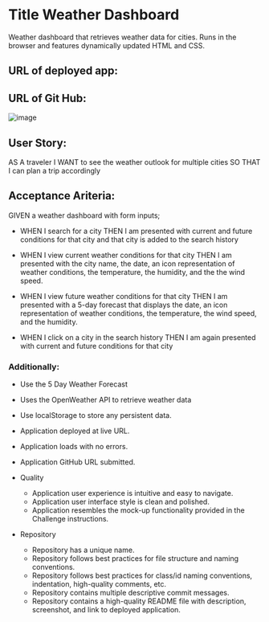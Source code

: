 # Title Weather Dashboard

Weather dashboard that retrieves weather data for cities. Runs in the browser and features dynamically updated HTML and CSS.

## URL of deployed app: 

## URL of Git Hub: 

![image](img_name.jpg)

## User Story: 
AS A traveler
I WANT to see the weather outlook for multiple cities
SO THAT I can plan a trip accordingly

## Acceptance Ariteria: 
GIVEN a weather dashboard with form inputs;

* WHEN I search for a city
THEN I am presented with current and future conditions for that city and that city is added to the search history

* WHEN I view current weather conditions for that city
THEN I am presented with the city name, the date, an icon representation of weather conditions, the temperature, the humidity, and the the wind speed.

* WHEN I view future weather conditions for that city
THEN I am presented with a 5-day forecast that displays the date, an icon representation of weather conditions, the temperature, the wind speed, and the humidity.

* WHEN I click on a city in the search history
THEN I am again presented with current and future conditions for that city


### Additionally:
* Use the 5 Day Weather Forecast
* Uses the OpenWeather API to retrieve weather data
* Use localStorage to store any persistent data. 

* Application deployed at live URL. 
* Application loads with no errors.
* Application GitHub URL submitted.  
* Quality  
    * Application user experience is intuitive and easy to navigate.
    * Application user interface style is clean and polished. 
    * Application resembles the mock-up functionality provided in the Challenge instructions. 
* Repository 
    * Repository has a unique name. 
    * Repository follows best practices for file structure and naming conventions. 
    * Repository follows best practices for class/id naming conventions, indentation, high-quality comments, etc.
    * Repository contains multiple descriptive commit messages.
    * Repository contains a high-quality README file with description, screenshot, and link to deployed application. 

